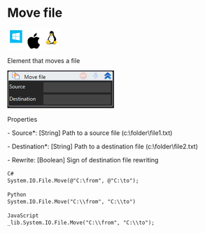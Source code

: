 # Move file

![](<../../../.gitbook/assets/image (114).png>)

Element that moves a file

![](<../../../.gitbook/assets/1 (97).png>)

Properties

&#x20;\- Source\*: \[String] Path to a source file (c:\folder\file1.txt)

&#x20;\- Destination\*: \[String] Path to a destination file (c:\folder\file2.txt)

&#x20;\- Rewrite: \[Boolean] Sign of destination file rewriting

```
C#
System.IO.File.Move(@"C:\from", @"C:\to");

Python
System.IO.File.Move("C:\\from", "C:\\to")

JavaScript
_lib.System.IO.File.Move("C:\\from", "C:\\to");
```
